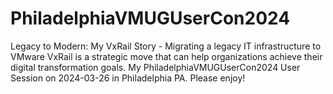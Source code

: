 # PhiladelphiaVMUGUserCon2024
Legacy to Modern: My VxRail Story - Migrating a legacy IT infrastructure to VMware VxRail is a strategic move that can help organizations achieve their digital transformation goals. My PhiladelphiaVMUGUserCon2024 User Session on 2024-03-26 in Philadelphia PA. Please enjoy! 
